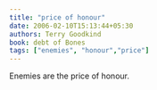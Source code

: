 ```yaml
---
title: "price of honour"
date: 2006-02-10T15:13:44+05:30
authors: Terry Goodkind
book: debt of Bones
tags: ["enemies", "honour","price"]
---
```

Enemies are the price of honour.
